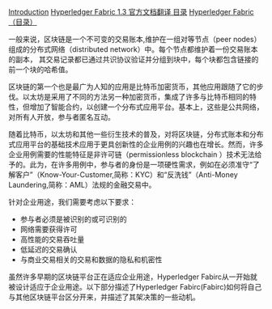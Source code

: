 [Introduction](https://hyperledger-fabric.readthedocs.io/en/latest/whatis.html)
[Hyperledger Fabric 1.3 官方文档翻译 目录](https://blog.csdn.net/hugowang/article/details/82863415)
[Hyperledger Fabric（目录）](https://segmentfault.com/a/1190000015952232)

一般来说，区块链是一个不可变的交易账本,维护在一组对等节点（peer nodes）组成的分布式网络（distributed network）中。每个节点都维护着一份交易账本的副本， 其交易记录都已通过共识协议验证并分组到块中，每个块都包含链接的前一个块的哈希值。

区块链的第一个也是最广为人知的应用是比特币加密货币，其他应用跟随了它的步伐。以太坊是采用了不同的方法另一种加密货币，集成了许多与比特币相同的特性，但增加了智能合约，以创建一个分布式应用平台。基本上，这些是公共网络，对所有人开放，参与者匿名互动。

随着比特币，以太坊和其他一些衍生技术的普及，对将区块链，分布式账本和分布式应用平台的基础技术应用于更具创新性的企业用例的兴趣也在增长。然而，许多企业用例需要的性能特征是非许可链（permissionless blockchain ）技术无法给予的。此为，在许多用例中，参与者的身份是一项硬性需求，例如在必须准守“了解客户”（Know-Your-Customer,简称：KYC）和“反洗钱”（Anti-Money Laundering,简称：AML）法规的金融交易中。

针对企业用途，我们需要考虑以下要求：

- 参与者必须是被识别的或可识别的
- 网络需要获得许可
- 高性能的交易吞吐量
- 低延迟的交易确认
- 与商业交易相关的交易和数据的隐私和机密性

虽然许多早期的区块链平台正在适应企业用途，Hyperledger Fabirc从一开始就被设计适应于企业用途。以下部分描述了Hyperledger Fabirc(Fabirc)如何将自己与其他区块链平台区分开来，并描述了其架决策的一些动机。





